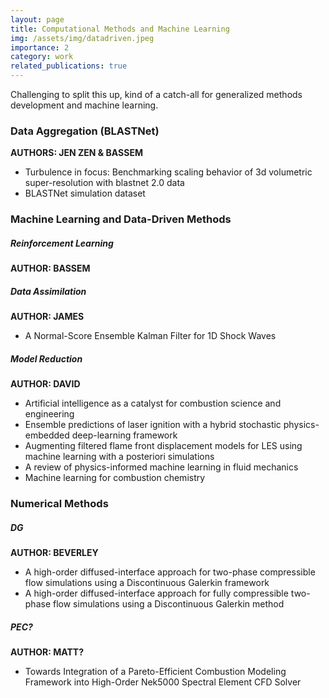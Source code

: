 ```yaml
---
layout: page
title: Computational Methods and Machine Learning
img: /assets/img/datadriven.jpeg
importance: 2
category: work
related_publications: true
---
```


Challenging to split this up, kind of a catch-all for generalized methods development and machine learning.

### Data Aggregation (BLASTNet)
**AUTHORS: JEN ZEN & BASSEM**
- Turbulence in focus: Benchmarking scaling behavior of 3d volumetric super-resolution with blastnet 2.0 data
- BLASTNet simulation dataset

### Machine Learning and Data-Driven Methods
##### Reinforcement Learning
**AUTHOR: BASSEM**
##### Data Assimilation
**AUTHOR: JAMES**
- A Normal-Score Ensemble Kalman Filter for 1D Shock Waves
##### Model Reduction
**AUTHOR: DAVID**

- Artificial intelligence as a catalyst for combustion science and engineering
- Ensemble predictions of laser ignition with a hybrid stochastic physics-embedded deep-learning framework
- Augmenting filtered flame front displacement models for LES using machine learning with a posteriori simulations
- A review of physics-informed machine learning in fluid mechanics
- Machine learning for combustion chemistry


### Numerical Methods
##### DG
**AUTHOR: BEVERLEY**
- A high-order diffused-interface approach for two-phase compressible flow simulations using a Discontinuous Galerkin framework
- A high-order diffused-interface approach for fully compressible two-phase flow simulations using a Discontinuous Galerkin method

##### PEC?
**AUTHOR: MATT?**
- Towards Integration of a Pareto-Efficient Combustion Modeling Framework into High-Order Nek5000 Spectral Element CFD Solver
